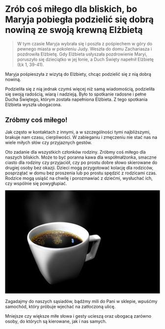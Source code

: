 # Zrób coś miłego dla bliskich, bo Maryja pobiegła podzielić się dobrą nowiną ze swoją krewną Elżbietą

> W tym czasie Maryja wybrała się i poszła z pośpiechem w góry do pewnego miasta w pokoleniu Judy. Weszła do domu Zachariasza i pozdrowiła Elżbietę. Gdy Elżbieta usłyszała pozdrowienie Maryi, poruszyło się dzieciątko w jej łonie, a Duch Święty napełnił Elżbietę (Łk 1, 39-41).

Maryja pośpieszyła z wizytą do Elżbiety, chcąc podzielić się z nią dobrą nowiną.

Podzieliła się z nią jednak czymś więcej niż samą wiadomością, podzieliła się swoją radością, wiarą i  nadzieją. Było to spotkanie radosne i pełne Ducha Świętego, którym została napełniona Elżbieta. Z tego spotkania Elżbieta wyszła ubogacona.

## Zróbmy coś miłego!

Jak często w kontaktach z innymi, a w szczególności tymi najbliższymi, brakuje nam czasu, cierpliwości. W zabieganiu i zmęczeniu nie stać nas na wiele miłych słów czy przyjaznych gestów.

Oto zadanie dla wszystkich członków rodziny. Zróbmy coś miłego dla naszych bliskich. Może to być poranna kawa dla współmałżonka, smaczne ciasto dla rodziny czy przyjaciół, czy po prostu dobre słowo skierowane do drugiej osoby bez okazji. Dzieci mogą przygotować kolację dla rodziców, posprzątać w domu bez proszenia lub po prostu spędzić z rodzicami czas. Rodzice mogą usiąść na chwilę i porozmawiać z dziećmi, wysłuchać ich, czy wspólnie się powygłupiać.

![Zdjęcie](/img/2020-12-09.jpg)

Zagadajmy do naszych sąsiadów, bądźmy mili do Pani w sklepie, wpuśćmy samochód, który próbuje wjechać na zatłoczoną ulicę.

Mniejsze czy większe miłe słowa i gesty ucieszą oraz ubogacą zarówno osoby, do których są kierowane, jak i nas samych.